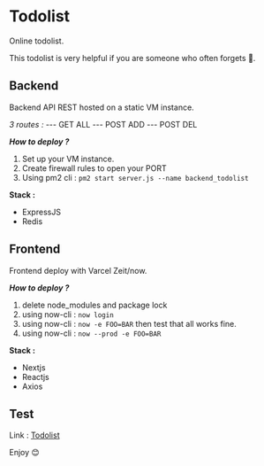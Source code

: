 # Todolist
Online todolist.

This todolist is very helpful if you are someone who often forgets 🤔.

## Backend

Backend API REST hosted on a static VM instance.

*3 routes :*
--- GET ALL
--- POST ADD
--- POST DEL

***How to deploy ?***
1) Set up your VM instance.
2) Create firewall rules to open your PORT
3) Using pm2 cli : `pm2 start server.js --name backend_todolist`

**Stack :**
- ExpressJS
- Redis

## Frontend

Frontend deploy with Varcel Zeit/now.

***How to deploy ?***
1) delete node_modules and package lock
2) using now-cli : `now login`
3) using now-cli : `now -e FOO=BAR` then test that all works fine.
4) using now-cli : `now --prod -e FOO=BAR`

**Stack :**
- Nextjs
- Reactjs
- Axios

## Test

Link : [Todolist](https://todolist.salimaouas.dev)

Enjoy 😊
